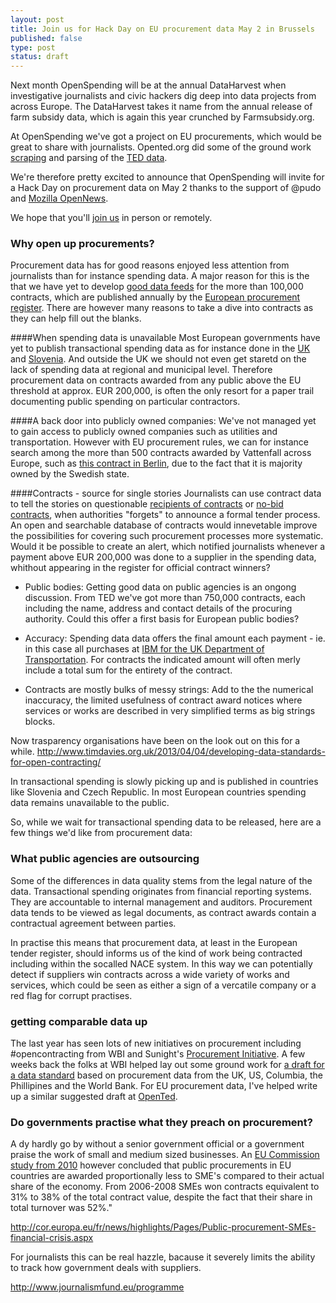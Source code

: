 ```yaml
---
layout: post
title: Join us for Hack Day on EU procurement data May 2 in Brussels
published: false
type: post
status: draft
---
```


Next month OpenSpending will be at the annual DataHarvest when investigative journalists and civic hackers dig deep into data projects from across Europe. The DataHarvest takes it name from the annual release of farm subsidy data, which is again this year crunched by Farmsubsidy.org.

At OpenSpending we've got a project on EU procurements, which would be great to share with journalists. Opented.org did some of the ground work [scraping](http://opented.org/code-repositories/) and parsing of the [TED data](http://opented.org/getthedata/). 

We're therefore pretty excited to announce that OpenSpending will invite for a Hack Day on procurement data on May 2 thanks to the support of @pudo and [Mozilla OpenNews](http://www.mozillaopennews.org/). 

We hope that you'll [join us](http://procurement-hack.eventbrite.com/#) in person or remotely. 

### Why open up procurements?
Procurement data has for good reasons enjoyed less attention from journalists than for instance spending data. A major reason for this is the that we have yet to develop [good data feeds](http://pudo.org/blog/2013/04/08/inklink-eu-through-data.html) for the more than 100,000 contracts, which are published annually by the [European procurement register](https://ted.europa.eu). There are however many reasons to take a dive into contracts as they can help fill out the blanks. 

####When spending data is unavailable 
Most European governments have yet to publish transactional spending data as for instance done in the [UK](http://openspending.org/ukgov-25k-spending) and [Slovenia](https://www.kpk-rs.si/en/faq/supervizor). And outside the UK we should not even get staretd on the lack of spending data at regional and municipal level. Therefore procurement data on contracts awarded from any public above the EU threshold at approx. EUR 200,000, is often the only resort for a paper trail documenting public spending on particular contractors.       

####A back door into publicly owned companies: 
We've not managed yet to gain access to publicly owned companies such as utilities and transportation. However with EU procurement rules, we can for instance search among the more than 500 contracts awarded by Vattenfall across Europe, such as [this contract in Berlin](http://ted.europa.eu/udl?uri=TED:NOTICE:12176-2013:TEXT:EN:HTML&src=0), due to the fact that it is majority owned by the Swedish state. 

####Contracts - source for single stories
Journalists can use contract data to tell the stories on questionable [recipients of contracts](http://euobserver.com/institutional/116152) or [no-bid contracts](http://en.wikipedia.org/wiki/No-bid_contract), when authorities "forgets" to announce a formal tender process. An open and searchable database of contracts would innevetable improve the possibilities for covering such procurement processes more systematic. Would it be possible to create an alert, which notified journalists whenever a payment above EUR 200,000 was done to a supplier in the spending data, whithout appearing in the register for official contract winners?  

- Public bodies: Getting good data on public agencies is an ongong discussion. From TED we've got more than 750,000 contracts, each including the name, address and contact details of the procuring authority. Could this offer a first basis for European public bodies? 

- Accuracy: Spending data data offers the final amount each payment - ie. in this case all purchases at [IBM for the UK Department of Transportation](http://openspending.org/ukgov-25k-spending/from/driver-and-vehicle-licensing-agency/entries#from:driver-and-vehicle-licensing-agency/to:ibm-united-kingdom-limited). For contracts the indicated amount will often merly include a total sum for the entirety of the contract. 
- Contracts are mostly bulks of messy strings: Add to the the numerical inaccuracy, the limited usefulness of contract award notices where services or works are described in very simplified terms as big strings blocks.


Now trasparency organisations have been on the look out on this for a while. 
http://www.timdavies.org.uk/2013/04/04/developing-data-standards-for-open-contracting/


In  transactional spending is slowly picking up and is published in countries like Slovenia and Czech Republic. In most European countries spending data remains unavailable to the public.

So, while we wait for transactional spending data to be released, here are a few things we'd like from procurement data:

### What public agencies are outsourcing
Some of the differences in data quality stems from the legal nature of the data. Transactional spending originates from financial reporting systems. They are accountable to internal management and auditors. Procurement data tends to be viewed as legal documents, as contract awards contain a contractual agreement between parties. 

In practise this means that procurement data, at least in the European tender register, should informs us of the kind of work being contracted including within the socalled NACE system. In this way we can potentially detect if suppliers win contracts across a wide variety of works and services, which could be seen as either a sign of a vercatile company or a red flag for corrupt practises. 

### getting comparable data up
The last year has seen lots of new initiatives on procurement including #opencontracting from WBI and Sunight's [Procurement Initiative](http://sunlightfoundation.com/blog/2013/03/11/announcing-a-new-procurement-initiative/). A few weeks back the folks at WBI helped lay out some ground work for [a draft for a data standard](https://github.com/birdsarah/oc-datamerge-spike/tree/master/draft-standard) based on procurement data from the UK, US, Columbia, the Phillipines and the World Bank. For EU procurement data, I've helped write up a similar suggested draft at [OpenTed](http://opented.org/getthedata/data-standards-in-procurement/). 

### Do governments practise what they preach on procurement?
A dy hardly go by without a senior government official or a government praise the work of small and medium sized businesses. An [EU Commission study from 2010](http://ec.europa.eu/enterprise/policies/sme/business-environment/files/smes_access_to_public_procurement_final_report_2010_en.pdf) however concluded that public procurements in EU countries are awarded proportionally less to SME's compared to their actual share of the economy. From 2006-2008 SMEs won contracts  equivalent to 31% to 38% of the total contract value, despite the fact that their share in total turnover was 52%."

http://cor.europa.eu/fr/news/highlights/Pages/Public-procurement-SMEs-financial-crisis.aspx

For journalists this can be real hazzle, bacause it severely limits the ability to track how government deals with suppliers.  

http://www.journalismfund.eu/programme
